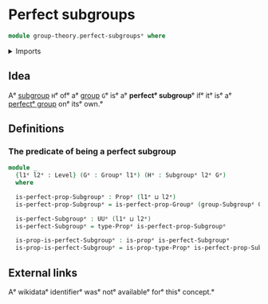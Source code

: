 # Perfect subgroups

```agda
module group-theory.perfect-subgroupsᵉ where
```

<details><summary>Imports</summary>

```agda
open import foundation.propositionsᵉ
open import foundation.universe-levelsᵉ

open import group-theory.groupsᵉ
open import group-theory.perfect-groupsᵉ
open import group-theory.subgroupsᵉ
```

</details>

## Idea

Aᵉ [subgroup](group-theory.subgroups.mdᵉ) `H`ᵉ ofᵉ aᵉ [group](group-theory.groups.mdᵉ)
`G`ᵉ isᵉ aᵉ **perfectᵉ subgroup**ᵉ ifᵉ itᵉ isᵉ aᵉ
[perfectᵉ group](group-theory.perfect-groups.mdᵉ) onᵉ itsᵉ own.ᵉ

## Definitions

### The predicate of being a perfect subgroup

```agda
module _
  {l1ᵉ l2ᵉ : Level} (Gᵉ : Groupᵉ l1ᵉ) (Hᵉ : Subgroupᵉ l2ᵉ Gᵉ)
  where

  is-perfect-prop-Subgroupᵉ : Propᵉ (l1ᵉ ⊔ l2ᵉ)
  is-perfect-prop-Subgroupᵉ = is-perfect-prop-Groupᵉ (group-Subgroupᵉ Gᵉ Hᵉ)

  is-perfect-Subgroupᵉ : UUᵉ (l1ᵉ ⊔ l2ᵉ)
  is-perfect-Subgroupᵉ = type-Propᵉ is-perfect-prop-Subgroupᵉ

  is-prop-is-perfect-Subgroupᵉ : is-propᵉ is-perfect-Subgroupᵉ
  is-prop-is-perfect-Subgroupᵉ = is-prop-type-Propᵉ is-perfect-prop-Subgroupᵉ
```

## External links

Aᵉ wikidataᵉ identifierᵉ wasᵉ notᵉ availableᵉ forᵉ thisᵉ concept.ᵉ